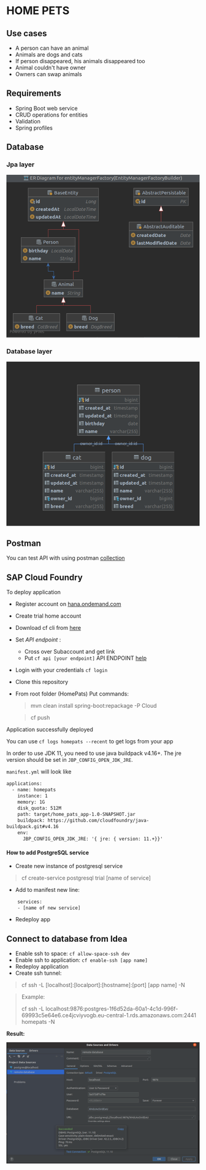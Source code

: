 # HOME PETS

## Use cases

* A person can have an animal
* Animals are dogs and cats
* If person disappeared, his animals disappeared too
* Animal couldn't have owner
* Owners can swap animals

## Requirements

* Spring Boot web service
* CRUD operations for entities
* Validation
* Spring profiles

## Database

### Jpa layer

![](docs/img/jpa_scheme.png)

### Database layer

![](docs/img/database_scheme.png)

## Postman

You can test API with using postman [collection](docs/postman)

## SAP Cloud Foundry

To deploy application

* Register account on [hana.ondemand.com](https://account.hana.ondemand.com/#/home/welcome)
* Create trial home account
* Download cf cli from [here](https://docs.cloudfoundry.org/cf-cli/install-go-cli.html)
* Set _API endpoint_ :
    * Cross over Subaccount and get link
    * Put ```cf api [your endpoint]``` API ENDPOINT [help](https://docs.cloudfoundry.org/running/cf-api-endpoint.html)
* Login with your credentials ```cf login```
* Clone this repository
* From root folder (HomePats) Put commands:
  > mvn clean install spring-boot:repackage -P Cloud

  > cf push

Application successfully deployed

You can use `cf logs homepats --recent` to get logs from your app

In order to use JDK 11, you need to use java buildpack v4.16+. The jre version should be set
in `JBP_CONFIG_OPEN_JDK_JRE`.

`manifest.yml` will look like

```
applications:
  - name: homepats
    instance: 1
    memory: 1G
    disk_quota: 512M
    path: target/home_pats_app-1.0-SNAPSHOT.jar
    buildpack: https://github.com/cloudfoundry/java-buildpack.git#v4.16
    env:
      JBP_CONFIG_OPEN_JDK_JRE: '{ jre: { version: 11.+}}'
```

#### How to add PostgreSQL service

  - Create new instance of postgresql service 

> cf create-service postgresql trial [name of service]

  - Add to manifest new line:
```
    services:
    - [name of new service]
```

  - Redeploy app 


## Connect to database from Idea

  - Enable ssh to space: `cf allow-space-ssh dev`
  - Enable ssh to application: `cf enable-ssh [app name]`
  - Redeploy application
  - Create ssh tunnel:
> cf ssh -L [localhost]:[localport]:[hostname]:[port] [app name] -N

> Example:
> 
> cf ssh -L localhost:9876:postgres-1f6d52da-60a1-4c1d-996f-69993c5e64e6.ce4jcviyvogb.eu-central-1.rds.amazonaws.com:2441 homepats -N


**Result:**

![](docs/img/idea_datasource.png)